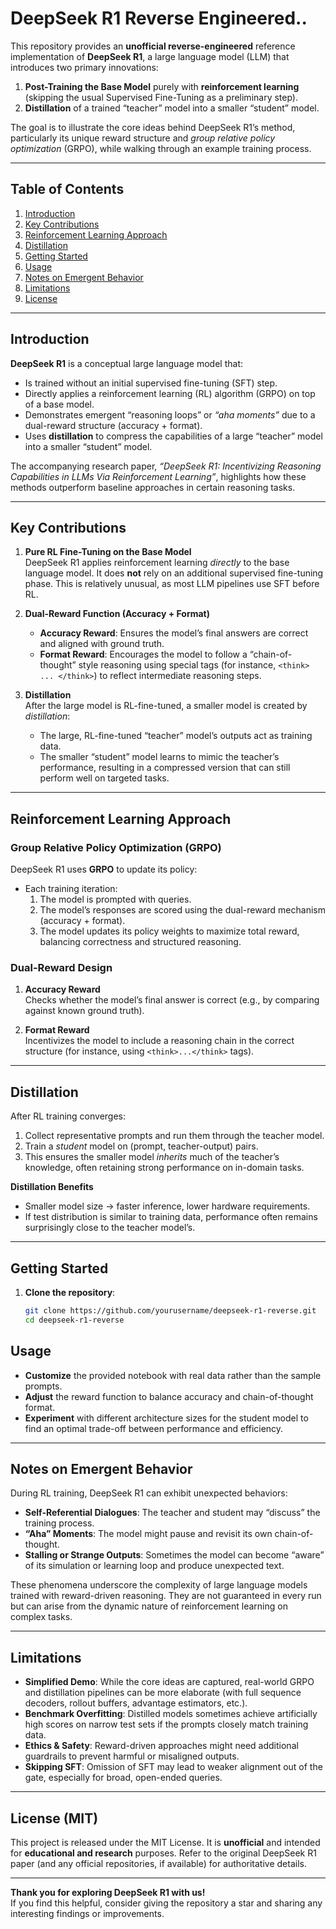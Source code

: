 # DeepSeek R1 Reverse Engineered..

This repository provides an **unofficial reverse-engineered** reference implementation of **DeepSeek R1**, a large language model (LLM) that introduces two primary innovations:

1. **Post-Training the Base Model** purely with **reinforcement learning** (skipping the usual Supervised Fine-Tuning as a preliminary step).  
2. **Distillation** of a trained “teacher” model into a smaller “student” model.

The goal is to illustrate the core ideas behind DeepSeek R1’s method, particularly its unique reward structure and *group relative policy optimization* (GRPO), while walking through an example training process.  

---

## Table of Contents
1. [Introduction](#introduction)
2. [Key Contributions](#key-contributions)
3. [Reinforcement Learning Approach](#reinforcement-learning-approach)
4. [Distillation](#distillation)
5. [Getting Started](#getting-started)
6. [Usage](#usage)
7. [Notes on Emergent Behavior](#notes-on-emergent-behavior)
8. [Limitations](#limitations)
9. [License](#license)

---

## Introduction

**DeepSeek R1** is a conceptual large language model that:
- Is trained without an initial supervised fine-tuning (SFT) step.
- Directly applies a reinforcement learning (RL) algorithm (GRPO) on top of a base model.
- Demonstrates emergent “reasoning loops” or *“aha moments”* due to a dual-reward structure (accuracy + format).
- Uses **distillation** to compress the capabilities of a large “teacher” model into a smaller “student” model.

The accompanying research paper, *“DeepSeek R1: Incentivizing Reasoning Capabilities in LLMs Via Reinforcement Learning”*, highlights how these methods outperform baseline approaches in certain reasoning tasks.

---

## Key Contributions

1. **Pure RL Fine-Tuning on the Base Model**  
   DeepSeek R1 applies reinforcement learning *directly* to the base language model. It does **not** rely on an additional supervised fine-tuning phase. This is relatively unusual, as most LLM pipelines use SFT before RL.

2. **Dual-Reward Function (Accuracy + Format)**  
   - **Accuracy Reward**: Ensures the model’s final answers are correct and aligned with ground truth.  
   - **Format Reward**: Encourages the model to follow a “chain-of-thought” style reasoning using special tags (for instance, `<think> ... </think>`) to reflect intermediate reasoning steps.

3. **Distillation**  
   After the large model is RL-fine-tuned, a smaller model is created by *distillation*:  
   - The large, RL-fine-tuned “teacher” model’s outputs act as training data.  
   - The smaller “student” model learns to mimic the teacher’s performance, resulting in a compressed version that can still perform well on targeted tasks.

---

## Reinforcement Learning Approach

### Group Relative Policy Optimization (GRPO)

DeepSeek R1 uses **GRPO** to update its policy:
- Each training iteration:
  1. The model is prompted with queries.
  2. The model’s responses are scored using the dual-reward mechanism (accuracy + format).
  3. The model updates its policy weights to maximize total reward, balancing correctness and structured reasoning.

### Dual-Reward Design

1. **Accuracy Reward**  
   Checks whether the model’s final answer is correct (e.g., by comparing against known ground truth).

2. **Format Reward**  
   Incentivizes the model to include a reasoning chain in the correct structure (for instance, using `<think>...</think>` tags).

---

## Distillation

After RL training converges:
1. Collect representative prompts and run them through the teacher model.
2. Train a *student* model on (prompt, teacher-output) pairs.
3. This ensures the smaller model *inherits* much of the teacher’s knowledge, often retaining strong performance on in-domain tasks.

**Distillation Benefits**  
- Smaller model size → faster inference, lower hardware requirements.  
- If test distribution is similar to training data, performance often remains surprisingly close to the teacher model’s.

---

## Getting Started

1. **Clone the repository**:
   ```bash
   git clone https://github.com/yourusername/deepseek-r1-reverse.git
   cd deepseek-r1-reverse
   ```

## Usage
- **Customize** the provided notebook with real data rather than the sample prompts.  
- **Adjust** the reward function to balance accuracy and chain-of-thought format.  
- **Experiment** with different architecture sizes for the student model to find an optimal trade-off between performance and efficiency.

---

## Notes on Emergent Behavior
During RL training, DeepSeek R1 can exhibit unexpected behaviors:

- **Self-Referential Dialogues**: The teacher and student may “discuss” the training process.  
- **“Aha” Moments**: The model might pause and revisit its own chain-of-thought.  
- **Stalling or Strange Outputs**: Sometimes the model can become “aware” of its simulation or learning loop and produce unexpected text.

These phenomena underscore the complexity of large language models trained with reward-driven reasoning. They are not guaranteed in every run but can arise from the dynamic nature of reinforcement learning on complex tasks.

---

## Limitations
- **Simplified Demo**: While the core ideas are captured, real-world GRPO and distillation pipelines can be more elaborate (with full sequence decoders, rollout buffers, advantage estimators, etc.).  
- **Benchmark Overfitting**: Distilled models sometimes achieve artificially high scores on narrow test sets if the prompts closely match training data.  
- **Ethics & Safety**: Reward-driven approaches might need additional guardrails to prevent harmful or misaligned outputs.  
- **Skipping SFT**: Omission of SFT may lead to weaker alignment out of the gate, especially for broad, open-ended queries.

---

## License (MIT)
This project is released under the MIT License. It is **unofficial** and intended for **educational and research** purposes. Refer to the original DeepSeek R1 paper (and any official repositories, if available) for authoritative details.

---

**Thank you for exploring DeepSeek R1 with us!**  
If you find this helpful, consider giving the repository a star and sharing any interesting findings or improvements.   

   
